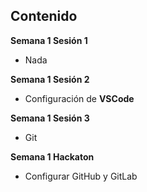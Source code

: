 <p align="center"> 
<img.pequeña{
  width: 50px; height: 50px;
} 
alt="PachaQtec-banner.png" src="https://scontent.flim2-1.fna.fbcdn.net/v/t1.0-9/75220807_154423752612237_1547747956818444288_n.png?_nc_cat=1&_nc_sid=85a577&_nc_eui2=AeEhgDEnUXrW4sJI4EYoP5jLIVC1ccEE4SghULVxwQThKJP-iOq_WBI3hh3mksV79e8&_nc_ohc=aVmrRyECK8sAX-wBshI&_nc_ht=scontent.flim2-1.fna&oh=a37bea97ee97cca59c5f671607320243&oe=5EF932E7" /> 
</p>

## Contenido
**Semana 1 Sesión 1**

 - Nada

**Semana 1 Sesión 2**

 - Configuración de **VSCode**

**Semana 1 Sesión 3**

 - Git

**Semana 1 Hackaton**

 - Configurar GitHub y GitLab
